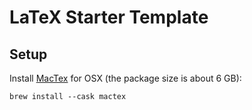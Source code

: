 # LaTeX Starter Template

## Setup

Install [MacTex](https://www.tug.org/mactex/) for OSX (the package size is about 6 GB):

```
brew install --cask mactex
```

